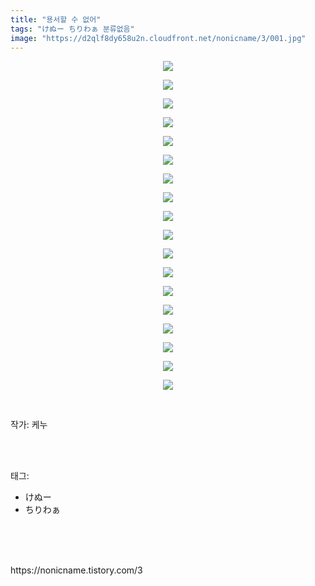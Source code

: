 ```yaml
---
title: "용서할 수 없어"
tags: "けぬー ちりわぁ 분류없음"
image: "https://d2qlf8dy658u2n.cloudfront.net/nonicname/3/001.jpg"
---
```

<div class="article">
<div class="tt_article_useless_p_margin"><p style="text-align: center; clear: none; float: none;"><img src="{{ site.imgserver12 }}/nonicname/3/001.jpg"/></p><p style="text-align: center; clear: none; float: none;"><img src="{{ site.imgserver12 }}/nonicname/3/002.jpg"/></p><p style="text-align: center; clear: none; float: none;"><img src="{{ site.imgserver12 }}/nonicname/3/003.jpg"/></p><p style="text-align: center; clear: none; float: none;"><img src="{{ site.imgserver12 }}/nonicname/3/004.jpg"/></p><p style="text-align: center; clear: none; float: none;"><img src="{{ site.imgserver12 }}/nonicname/3/005.jpg"/></p><p style="text-align: center; clear: none; float: none;"><img src="{{ site.imgserver12 }}/nonicname/3/006.jpg"/></p><p style="text-align: center; clear: none; float: none;"><img src="{{ site.imgserver12 }}/nonicname/3/007.jpg"/></p><p style="text-align: center; clear: none; float: none;"><img src="{{ site.imgserver12 }}/nonicname/3/008.jpg"/></p><p style="text-align: center; clear: none; float: none;"><img src="{{ site.imgserver12 }}/nonicname/3/009.jpg"/></p><p style="text-align: center; clear: none; float: none;"><img src="{{ site.imgserver12 }}/nonicname/3/010.jpg"/></p><p style="text-align: center; clear: none; float: none;"><img src="{{ site.imgserver12 }}/nonicname/3/011.jpg"/></p><p style="text-align: center; clear: none; float: none;"><img src="{{ site.imgserver12 }}/nonicname/3/012.jpg"/></p><p style="text-align: center; clear: none; float: none;"><img src="{{ site.imgserver12 }}/nonicname/3/013.jpg"/></p><p style="text-align: center; clear: none; float: none;"><img src="{{ site.imgserver12 }}/nonicname/3/014.jpg"/></p><p style="text-align: center; clear: none; float: none;"><img src="{{ site.imgserver12 }}/nonicname/3/015.jpg"/></p><p style="text-align: center; clear: none; float: none;"><img src="{{ site.imgserver12 }}/nonicname/3/016.jpg"/></p><p style="text-align: center; clear: none; float: none;"><img src="{{ site.imgserver12 }}/nonicname/3/017.jpg"/></p><p style="text-align: center; clear: none; float: none;"><img src="{{ site.imgserver12 }}/nonicname/3/018.jpg"/></p><p><br/></p></div>
<p>작가: 케누</p><br/>
</div><br/>
<div class="tagTrail">
<p>태그: </p>
<ul>
<li>けぬー</li>
<li>ちりわぁ</li>
</ul>
</div><br/>
<div class="cb_lstcomment">
</div><br/>

<br/>
<p id="refer">https://nonicname.tistory.com/3</p>
<br/>

